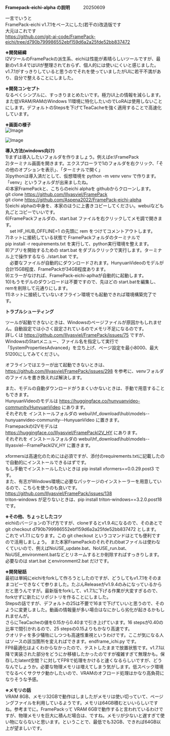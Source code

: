 <b>Framepack-eichi-alpha の説明</b>　　　20250609

一言でいうと<br>
FramePack-eichi v1.7.1をベースにした(若干の)改造版です<br>
大元はこれです<br>
https://github.com/git-ai-code/FramePack-eichi/tree/d790b799986552ebf159d6a2a25fde52bb837472

<b>※開発経緯</b><br>
I2VツールのFramePackの派生系、eichiは性能が素晴らしいツールですが、最新のv1.9.4ではUIが整理されておらず、個人的には使いにくいと感じました。
v1.7.1がすっきりしていると思うのでそれを使っていましたがUIに若干不満があり、自分で整えることにしました。

<b>※開発コンセプト</b><br>
なるべくシンプルに、すっきりまとめたいです。極力UI上の情報を減らします。また低VRAM/RAMのWindows 11環境に特化したいのでLoRAは使用しないことにします。デフォルトのStepsを下げてTeaCacheを強く適用することで高速化しています。

<b>※画面の様子</b><br>
![Image](https://github.com/user-attachments/assets/ff93be10-737a-4270-b5c9-681b3c367b1f)

![Image](https://github.com/user-attachments/assets/af5c8a0b-928f-4fa1-8d04-65da818c5ad3)


<b>導入方法(windows向け)</b><br>
1)まずは導入したいフォルダを作りましょう。例えばe:\FramePack<br>
2)ターミナル画面を開きます。エクスプローラで1のフォルダを右クリック、「その他のオプションを表示」、「ターミナルで開く」<br>
3)pythonは導入済だとして、仮想環境を python -m venv venv で作ります。「venv」というフォルダが出来ましたね。<br>
4)本家FramePackと、こちらのeichi alphaを githubからクローンします。<br>
  git clone https://github.com/lllyasviel/FramePack <br>
  git clone https://github.com/Aspena2022/FramePack-eichi-alpha <br>
5)eichi alphaの中身を、本家のほうに上書きコピーしてください。webuiなども丸ごとコピーでいいです。<br>
6)FramePackフォルダの、start.bat ファイルを右クリックしてメモ調で開きます。<br>
　set HF_HUB_OFFLINE=1 の先頭に rem をつけてコメントアウトします。<br>
7)ネットに接続している状態で FramePackフォルダのターミナルで<br>
  pip install -r requirements.txt を実行して、python実行環境を整えます。<br>
8)アプリを開始するための start.bat をダブルクリックで実行します。ターミナル上で操作するなら ./start.bat です。<br>
　必要なファイルが自動的にダウンロードされます。HunyuanVideoのモデルが合計15GB程度、FramePackが34GB程度あります。<br>
9)エラーがなければ、FramePack-eichi-aplhaが自動的に起動します。<br>
10)もうモデルのダウンロードは不要ですので、先ほどの start.batを編集し、remを削除して元通りにします。<br>
11)ネットに接続していないオフライン環境でも起動できれば環境構築完了です。<br>


<b>トラブルシューティング</b><br>

ツールが起動できないときは、Windowsのページファイルが原因かもしれません。自動設定では小さく設定されているのでメモリ不足になるのです。<br>
詳しくは https://github.com/lllyasviel/FramePack/issues/75 ですが、WindowsのStartメニュー、ファイル名を指定して実行で「SystemPropertiesAdvanced」を立ち上げ、ページ設定を最小8000、最大51200にしてみてください。<br>

オフラインではエラーが出て起動できないときは、https://github.com/lllyasviel/FramePack/issues/298 を参考に、venvフォルダのファイルを書き換えれば解決します。

また、モデルの自動ダウンロードがうまくいかないときは、手動で用意することもできます。<br>
HunyuanVideoのモデルは https://huggingface.co/hunyuanvideo-community/HunyuanVideo にあります。<br>
それぞれを インストールフォルダの webui\hf_download\hub\models--hunyuanvideo-community--HunyuanVideo に置きます。<br>
FramepackのI2Vモデルは https://huggingface.co/lllyasviel/FramePackI2V_HY にあります。<br>
それぞれを インストールフォルダの webui\hf_download\hub\models--lllyasviel--FramePackI2V_HY に置きます。<br>

xformersは高速化のためには必須ですが、添付のrequirements.txtに記載したので自動的にインストールできるはずです。<br>
もし手動でインストールしたいときは pip install xformers==0.0.29.post3 です。<br>
また、有志がWindows環境に必要なパッケージのインストーラーを用意しているので、こちらを使うのも良いです。<br>
https://github.com/lllyasviel/FramePack/issues/138 <br>
triton-windows が足りないときは、pip install triton-windows==3.2.0.post18 です。

<b>※その他、ちょっとしたコツ</b><br>
eichiのバージョンの下げ方ですが、cloneするとv1.9.4になるので、そのあとで<br>
git checkout d790b799986552ebf159d6a2a25fde52bb837472 とします。<br>
これで v1.7.1 になります。この git checkout というコマンドはとても便利ですので活用しましょう。
また本家FramePackのそれぞれのbatファイルは使わなくていいので、例えばNoUSE_update.bat、NoUSE_run.bat、NoUSE_environment.batなどとリネームするとか削除すればすっきりします。必要なのは start.bat とenvironment2.bat だけです。

<b>※開発秘話</b><br>
最初は単純にeichiをforkして作ろうとしたのですが、どうしてもv1.7.1をそのままコピーできなくて参りました。たぶんReleaseがv1.9.4のみになっているからだと思うんですが。最新版をforkして、v1.7.1に下げる作業が大変すぎるので、forkせずに新たにリポジトリを作ることにしました。<br>
Stepsの話ですが、デフォルトの25は不要で16まで下げていいと思うので、そのように変更しました。動画の情報量が多い場合はなにかしら劣化が起きるかもしれませんが。<br>
さらにTeaCacheの値を0.15から0.40まで引き上げています。16 stepsが0.40の比率で間引かれるので、25 stepsの0.15よりもかなり高速です。<br>
クオリティを多少犠牲にしつつも高速性重視というわけです。ここが気になる人はソースの該当箇所を変えればできます。endframe_ichi.py です。<br>
FP8最適化はよくわからなかったので、テストしたままで放置状態です。v1.7.1以降で実装された部分をどうにか移植したかったのですが複雑すぎて無理かも。保存したlatent空間？に対してFP8で処理をかけると速くなるらしいですが、どうなんでしょうか。必要な物理メモリは増えてしまう気がします。低スペック環境でなるべくサクサク動かしたいので、VRAMのオフロード処理はかなり高負荷になりそうな予感。

<b>※メモリの話</b><br>
VRAM 8GB、メモリ32GBで動作はしましたがメモリは使い切っていて、ページングファイルを利用しているようです。メモリは64GB積むといいらしいですね。参考までに。FramePackって VRAM 6GBで動作すると言われているわけですが、物理メモリを巨大に積んだ場合は、ですね。メモリが少ないと遅すぎて使い物にならないと思います。ということで、最低でも32GB、できれば64GB以上が望ましいです。
